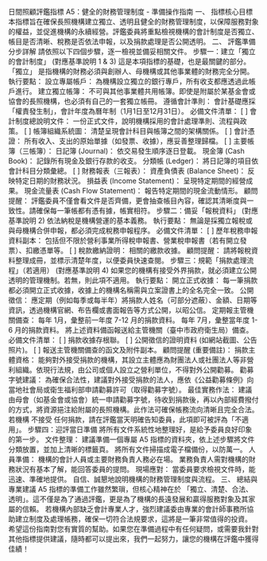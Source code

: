 日間照顧評鑑指標 A5：健全的財務管理制度 - 準備操作指南
一、 指標核心目標
本指標旨在確保長照機構建立獨立、透明且健全的財務管理制度，以保障服務對象的權益，並促進機構的永續經營。評鑑委員將重點檢視機構的會計制度是否獨立、帳目是否清晰、稅務是否依法申報，以及捐款處理是否公開透明。
二、 評鑑準備分步詳解
請依照以下四個步驟，逐一檢視並備妥相關文件。
步驟一：建立「獨立的會計制度」 (對應基準說明 1 & 3)
這是本項指標的基礎，也是最關鍵的部分。「獨立」 是指機構的財務必須與創辦人、母機構或其他事業體的財務完全分開。
執行要點：
設立專屬帳戶： 為機構設立獨立的銀行專戶，所有收支都應透過此帳戶進行。
建立獨立帳簿： 不可與其他事業體共用帳簿。即使是附屬於某基金會或協會的長照機構，也必須有自己的一套獨立帳冊。
遵循會計準則： 會計基礎應採「權責發生制」，會計年度為曆年制（1月1日至12月31日）。
必備文件清單：
[ ] 會計制度總說明文件： 一份正式文件，說明機構採用的會計處理準則、流程與政策。
[ ] 帳簿組織系統圖： 清楚呈現會計科目與帳簿之間的架構關係。
[ ] 會計憑證： 所有收入、支出的原始單據（如發票、收據），應妥善整理歸檔。
[ ] 主要帳簿（三帳簿）：
日記簿 (Journal)： 依交易發生順序逐日登載。
現金簿 (Cash Book)： 記錄所有現金及銀行存款的收支。
分類帳 (Ledger)： 將日記簿的項目依會計科目分類彙總。
[ ] 財務報表（三報表）：
資產負債表 (Balance Sheet)： 反映特定日期的財務狀況。
損益表 (Income Statement)： 呈現特定期間的經營成果。
現金流量表 (Cash Flow Statement)： 報告特定期間的現金流動情形。
顧問提醒： 評鑑委員不僅會看文件是否齊備，更會抽查帳目內容，確認其清晰度與一致性。請確保每一筆帳都有憑有據，帳實相符。
步驟二：備妥「報稅資料」 (對應基準說明 2)
依法納稅是機構營運的基本義務。
執行要點：
無論是採獨立報稅或與母機構合併申報，都必須完成稅務申報程序。
必備文件清單：
[ ] 歷年稅務申報資料副本： 包括但不限於營利事業所得稅申報書、營業稅申報書（若有開立發票）、扣繳憑單等。
[ ] 稅款繳納證明： 相關的繳款收據。
顧問提醒： 請將報稅資料整理成冊，並標示清楚年度，以便委員快速查閱。
步驟三：規範「捐款處理流程」（若適用） (對應基準說明 4)
如果您的機構有接受外界捐款，就必須建立公開透明的管理機制。若無，則此項不適用。
執行要點：
開立正式收據： 每一筆捐款都必須開立正式收據，收據上的機構名稱需與立案證書上的全名完全一致。
公開徵信： 應定期（例如每季或每半年）將捐款人姓名（可部分遮蔽）、金額、日期等資訊，透過機構官網、布告欄或書面報告等方式公開，以昭公信。
定期報主管機關備查：
每年 1月，彙整前一年度 7-12 月的捐款資料。
每年 7月，彙整當年度 1-6 月的捐款資料。
將上述資料備函報送給主管機關（臺中市政府衛生局）備查。
必備文件清單：
[ ] 捐款收據存根聯。
[ ] 公開徵信的證明資料 (如網站截圖、公告照片)。
[ ] 報送主管機關備查的函文及附件副本。
顧問提醒 (重要備註)：
捐款主體資格： 能夠對外接受捐款的機構，其設立主體應為財團法人或社團法人等非營利組織。依現行法規，由公司或個人設立之營利單位，不得對外公開勸募。
勸募字號建議： 為確保合法性，建議對外接受捐款的法人，應依《公益勸募條例》向當地社會局或衛生福利部申請勸募許可（取得勸募字號）。
最佳實務作法： 建議由母會（如基金會或協會）統一申請勸募字號，待收到捐款後，再以內部經費撥付的方式，將資源挹注給附屬的長照機構。此作法可確保帳務流向清晰且完全合法。
若機構 不接受 任何捐款，請在評鑑當天明確告知委員，此項即可被評為「不適用」。
步驟四：迎評當日準備
將所有文件系統性地整理好，是給予委員良好印象的第一步。
文件整理：
建議準備一個專屬 A5 指標的資料夾，依上述步驟將文件分類放置，並加上清晰的標籤頁。
將所有文件掃描成電子檔備份，以防萬一。
人員準備：
機構的會計人員或主要財務負責人務必在場。
業務負責人需對機構的財務狀況有基本了解，能回答委員的提問。
現場應對：
當委員要求檢視文件時，能迅速、準確地提供。
自信、誠懇地說明機構的財務管理制度與流程。
三、 總結與專業建議
A5 指標的準備工作雖然繁瑣，但核心精神在於 「獨立、清楚、合法、透明」。這不僅是為了通過評鑑，更是為了機構的長遠發展和贏得服務對象及其家屬的信賴。
若機構內部缺乏會計專業人才，強烈建議委由專業的會計師事務所協助建立制度及處理帳務，確保一切符合法規要求，這將是一筆非常值得的投資。
希望這份指南對您有實質的幫助。如果您在準備過程中有任何疑問，或需要我針對其他指標提供建議，隨時都可以提出來，我們一起努力，讓您的機構在評鑑中獲得佳績！